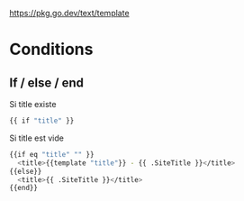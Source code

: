 https://pkg.go.dev/text/template

# Conditions 

## If / else / end

Si title existe 
```bash
{{ if "title" }}
```

Si title est vide 
```bash
{{if eq "title" "" }}
  <title>{{template "title"}} - {{ .SiteTitle }}</title>
{{else}}
  <title>{{ .SiteTitle }}</title>
{{end}}
```
